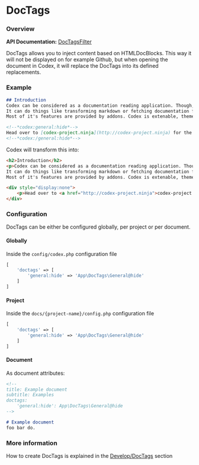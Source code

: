 <!---
title: Doctags
subtitle: Filters
-->


# DocTags

### Overview

**API Documentation:** [DocTagsFilter](#phpdoc:popover:Codex\Addons\Filters\DocTagsFilter)

DocTags allows you to inject content based on HTMLDocBlocks. This way it will not be displayed on for example Github,
but when opening the document in Codex, it will replace the DocTags into its defined replacements.

### Example
```markdown
## Introduction
Codex can be considered as a documentation reading application. Though, you'll notice it does quite a few things more then simply showing it.
It can do things like transforming markdown or fetching documentation from a Bitbucket/Github repository whenever you push and much more.
Most of it's features are provided by addons. Codex is extenable, themeable, hackable and simple to setup and use.

<!--*codex:general:hide*-->
Head over to [codex-project.ninja](http://codex-project.ninja) for the full documentation (starting with this document) to get started.
<!--*codex:/general:hide*-->
```

Codex will transform this into:
```html
<h2>Introduction</h2>
<p>Codex can be considered as a documentation reading application. Though, you'll notice it does quite a few things more then simply showing it.
It can do things like transforming markdown or fetching documentation from a Bitbucket/Github repository whenever you push and much more.
Most of it's features are provided by addons. Codex is extenable, themeable, hackable and simple to setup and use.</p>

<div style="display:none">
    <p>Head over to <a href="http://codex-project.ninja">codex-project.ninja</a> for the full documentation (starting with this document) to get started.</p>
</div>
```

### Configuration
DocTags can be either be configured globally, per project or per document.

#### Globally
Inside the `config/codex.php` configuration file
```php
[
    'doctags' => [
        'general:hide' => 'App\DocTags\General@hide'
    ]
]    
```

#### Project
Inside the `docs/{project-name}/config.php` configuration file
```php
[
    'doctags' => [
        'general:hide' => 'App\DocTags\General@hide'
    ]
]    
```

#### Document
As document attributes:
```markdown
<!--
title: Example document
subtitle: Examples
doctags:
    'general:hide': App\DocTags\General@hide
-->

# Example document
foo bar do.
```

### More information
How to create DocTags is explained in the [Develop/DocTags](../develop/doctags.md) section